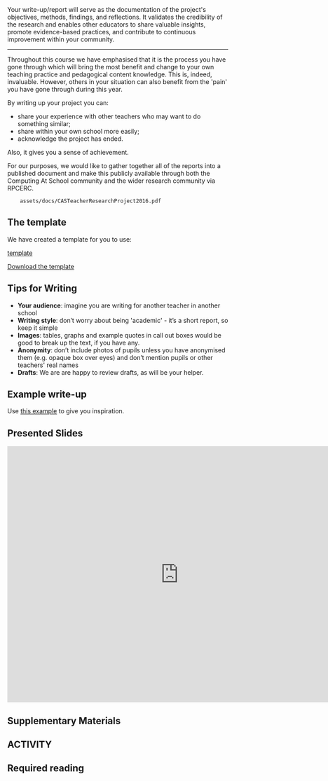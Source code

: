 <div class="abstract">
Your write-up/report will serve as the documentation of the project's objectives, methods, findings, and reflections. It validates the credibility of the research and enables other educators to share valuable insights, promote evidence-based practices, and contribute to continuous improvement within your community.
</div>

---

Throughout this course we have emphasised that it is the process you have gone through which will bring the most benefit and change to your own teaching practice and pedagogical content knowledge.  This is, indeed, invaluable.  However, others in your situation can also benefit from the 'pain' you have gone through during this year.

By writing up your project you can:

- share your experience with other teachers who may want to do something similar;
- share within your own school more easily;
- acknowledge the project has ended.

Also, it gives you a sense of achievement.

For our purposes, we would like to gather together all of the reports into a published document and make this publicly available through both the Computing At School community and the wider research community via RPCERC.

```pdf
	assets/docs/CASTeacherResearchProject2016.pdf
```


## The template

We have created a template for you to use:

[template](assets/docs/template.md ':include')


[Download the template](/assets/docs/template.docx ':class=button')

## Tips for Writing

- **Your audience**: imagine you are writing for another teacher in another school
- **Writing style**: don’t worry about being 'academic' - it’s a short report, so keep it simple
- **Images**: tables, graphs and example quotes in call out boxes would be good to break up the text, if you have any.
- **Anonymity**: don’t include photos of pupils unless you have anonymised them (e.g. opaque box over eyes) and don’t mention pupils or other teachers' real names
- **Drafts**: We are are happy to review drafts, as will be your helper.


## Example write-up

Use [this example](https://drive.google.com/file/d/1fU0GX97yBL0Yo4mz4qXE1yFFMJFweogq/view ':include') to give you inspiration. 

## Presented Slides  
<div class="video-container-16by9"><iframe src="https://docs.google.com/presentation/d/1kDfpEqnSc7kNN4d7aJGJqx75gUUAGO9bKGcdhyxVHZ8/embed?start=false&loop=false&delayms=3000" frameborder="0" width=780" height="585" allowfullscreen="true" mozallowfullscreen="true" webkitallowfullscreen="true"></iframe></div>

## Supplementary Materials

## ACTIVITY

## Required reading

